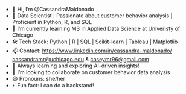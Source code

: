 - 👋 Hi, I’m @CassandraMaldonado
- 👀 Data Scientist | Passionate about customer behavior analysis | Proficient in Python, R, and SQL
- 🌱 I’m currently learning MS in Applied Data Science at Univeristy of Chicago
- 🛠️ Tech Stack: Python | R | SQL | Scikit-learn | Tableau | Matplotlib  
- 📫 Contact: https://www.linkedin.com/in/cassandra-maldonado/ cassandramr@uchicago.edu & caseymr96@gmail.com
- 🚀 Always learning and exploring AI-driven insights!
- 💞️ I’m looking to collaborate on customer behavior data analysis
- 😄 Pronouns: she/her
- ⚡ Fun fact: I can do a backstand!

